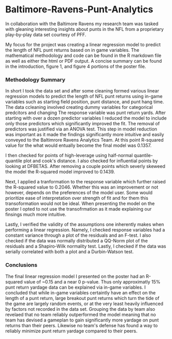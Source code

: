 # Baltimore-Ravens-Punt-Analytics
In collaboration with the Baltimore Ravens my research team was tasked with gleaning interesting insights about punts in the NFL from a proprietary play-by-play data set courtesy of PFF.

My focus for the project was creating a linear regression model to predict the length of NFL punt returns based on in game variables. The mathematical methodology and code can be found in the R markdown file as well as either the html or PDF output. A concise summary can be found in the introduction, figure 1, and figure 4 portions of the poster file.

### Methodology Summary
In short I took the data set and after some cleaning formed various linear regression models to predict the length of NFL punt returns using in-game variables such as starting field position, punt distance, and punt hang time. The data ccleaning involved creating dummy variables for categorical predcitors and changing  The response variable was punt return yards. After starting with over a dozen predictor variables I reduced the model to include only those predictors which significantly improved the fit. The removal of predictors was justified via an ANOVA test. This step in model reduction was important as it made the findings significantly more intuitive and easily conveyed to the Baltimrore Ravens Analytics Team. At this point R-squared value for the what would entually become the final model was 0.1357. 

I then checked for points of high-leverage using half-normal quantile-quantile plot and cook's distance. I also checked for influential points by looking at DFBETAS. After removing a couple points which severly skeweed the model the R-squared model improved to 0.1439.

Next, I applied a tranformation to the response variable which further raised the R-squared value to 0.2046. Whether this was an improvement or not however, depends on the preferences of the model user. Some would prioritize ease of interpretation over strength of fit and for them this transoformation would not be ideal. When presenting the model on the poster I opted to not use the transofrmation as it made explaining our finsings much more intuitive.

Lastly, I verified the validity of the assumptions one inherently makes when performing a linear regression. Namely, I checked response variables had a constant variance through a plot of the residuals and an F-test. I also checked if the data was normally distributed a QQ-Norm plot of the residuals and a Shapiro-Wilk normality test. Lastly, I checked if the data was serially correlated with both a plot and a Durbin-Watson test.

### Conclusions
The final linear regression model I presented on the poster had an R-squared value of ~0.15 and a near 0 p-value. Thus only approximatly 15% punt return yardage data can be explained via in-game variables. I concluded that while in-game variables certaintly have an effect on the length of a punt return, large breakout punt returns which turn the tide of the game are largely random events, or at the very least heavily influenced by factors not recorded in the data set. Grouping the data by team also revelaed that no team reliably outperformed the model meaning that no team has devised a gameplan to gain significantly more yardage on punt returns than their peers. Likewise no team's defense has found a way to reliably minimize punt return yardage compared to their peers.
